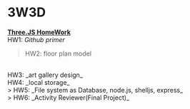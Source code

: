 # 3W3D
**[Three.JS HomeWork](https://wen-xiang.github.io/3W3D/)**
</br>
HW1: _Github primer_
</br>
> HW2: floor plan model
<br>
HW3: _art gallery design_
<br>
HW4: _local storage_
<br>
> HW5: _File system as Database, node.js, shelljs, express_
<br>
> HW6: _Activity Reviewer(Final Project)_
